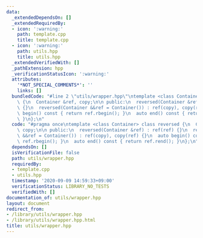 ```yaml
---
data:
  _extendedDependsOn: []
  _extendedRequiredBy:
  - icon: ':warning:'
    path: template.cpp
    title: template.cpp
  - icon: ':warning:'
    path: utils.hpp
    title: utils.hpp
  _extendedVerifiedWith: []
  _pathExtension: hpp
  _verificationStatusIcon: ':warning:'
  attributes:
    '*NOT_SPECIAL_COMMENTS*': ''
    links: []
  bundledCode: "#line 2 \"utils/wrapper.hpp\"\ntemplate <class Container> class reversed\
    \ {\n  Container &ref, copy;\n\n public:\n  reversed(Container &ref) : ref(ref)\
    \ {}\n  reversed(Container &&ref = Container()) : ref(copy), copy(ref) {}\n  auto\
    \ begin() const { return ref.rbegin(); }\n  auto end() const { return ref.rend();\
    \ }\n};\n"
  code: "#pragma once\ntemplate <class Container> class reversed {\n  Container &ref,\
    \ copy;\n\n public:\n  reversed(Container &ref) : ref(ref) {}\n  reversed(Container\
    \ &&ref = Container()) : ref(copy), copy(ref) {}\n  auto begin() const { return\
    \ ref.rbegin(); }\n  auto end() const { return ref.rend(); }\n};\n"
  dependsOn: []
  isVerificationFile: false
  path: utils/wrapper.hpp
  requiredBy:
  - template.cpp
  - utils.hpp
  timestamp: '2020-09-09 14:59:33+09:00'
  verificationStatus: LIBRARY_NO_TESTS
  verifiedWith: []
documentation_of: utils/wrapper.hpp
layout: document
redirect_from:
- /library/utils/wrapper.hpp
- /library/utils/wrapper.hpp.html
title: utils/wrapper.hpp
---
```

